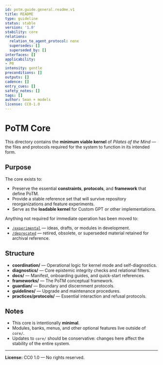 ```yaml
---
id: potm.guide.general.readme.v1
title: README
type: guideline
status: stable
version: '1.0'
stability: core
relations:
  relation_to_agent_protocol: none
  supersedes: []
  superseded_by: []
interfaces: []
applicability:
- P0
intensity: gentle
preconditions: []
outputs: []
cadence: []
entry_cues: []
safety_notes: []
tags: []
author: Sean + models
license: CC0-1.0
---
```

# PoTM Core

This directory contains the **minimum viable kernel** of *Pilates of the Mind* —  
the files and protocols required for the system to function in its intended form.

## Purpose

The core exists to:

- Preserve the essential **constraints**, **protocols**, and **framework** that define PoTM.
- Provide a stable reference set that will survive repository reorganizations and feature experiments.
- Serve as the **loadable kernel** for Custom GPT or other implementations.

Anything not required for immediate operation has been moved to:
- [`/experimental`](../experimental/) — ideas, drafts, or modules in development.
- [`/deprecated`](../deprecated/) — retired, obsolete, or superseded material retained for archival reference.

## Structure

- **coordination/** — Operational logic for kernel mode and self-diagnostics.
- **diagnostics/** — Core epistemic integrity checks and relational filters.
- **docs/** — Manifest, onboarding guides, and quick-start references.
- **frameworks/** — The PoTM conceptual framework.
- **guardian/** — Boundary and discernment protocols.
- **guidelines/** — Upgrade and maintenance procedures.
- **practices/protocols/** — Essential interaction and refusal protocols.

## Notes

- This core is intentionally **minimal**.  
- Modules, banks, menus, and other optional features live outside of `core/`.
- Updates to `core/` should be conservative: changes here affect the stability of the entire system.

---
**License:** CC0 1.0 — No rights reserved.
